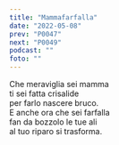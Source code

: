```yaml
---
title: "Mammafarfalla"
date: "2022-05-08"
prev: "P0047"
next: "P0049"
podcast: ""
foto: ""
---
```


Che meraviglia sei mamma  
ti sei fatta crisalide  
per farlo nascere bruco.  
E anche ora che sei farfalla  
fan da bozzolo le tue ali  
al tuo riparo si trasforma.
